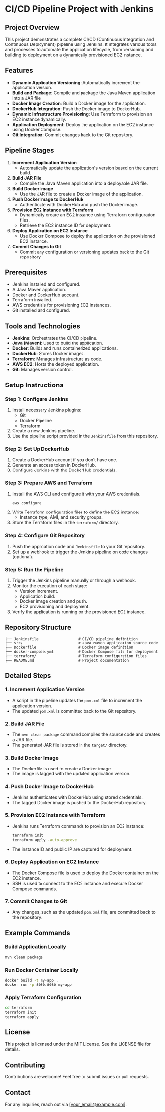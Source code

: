 # CI/CD Pipeline Project with Jenkins

## Project Overview
This project demonstrates a complete CI/CD (Continuous Integration and Continuous Deployment) pipeline using Jenkins. It integrates various tools and processes to automate the application lifecycle, from versioning and building to deployment on a dynamically provisioned EC2 instance.

## Features
- **Dynamic Application Versioning**: Automatically increment the application version.
- **Build and Package**: Compile and package the Java Maven application into a JAR file.
- **Docker Image Creation**: Build a Docker image for the application.
- **DockerHub Integration**: Push the Docker image to DockerHub.
- **Dynamic Infrastructure Provisioning**: Use Terraform to provision an EC2 instance dynamically.
- **Application Deployment**: Deploy the application on the EC2 instance using Docker Compose.
- **Git Integration**: Commit changes back to the Git repository.

## Pipeline Stages
1. **Increment Application Version**
   - Automatically update the application's version based on the current build.
2. **Build JAR File**
   - Compile the Java Maven application into a deployable JAR file.
3. **Build Docker Image**
   - Use the JAR file to create a Docker image of the application.
4. **Push Docker Image to DockerHub**
   - Authenticate with DockerHub and push the Docker image.
5. **Provision EC2 Instance with Terraform**
   - Dynamically create an EC2 instance using Terraform configuration files.
   - Retrieve the EC2 instance ID for deployment.
6. **Deploy Application on EC2 Instance**
   - Use Docker Compose to deploy the application on the provisioned EC2 instance.
7. **Commit Changes to Git**
   - Commit any configuration or versioning updates back to the Git repository.

## Prerequisites
- Jenkins installed and configured.
- A Java Maven application.
- Docker and DockerHub account.
- Terraform installed.
- AWS credentials for provisioning EC2 instances.
- Git installed and configured.

## Tools and Technologies
- **Jenkins**: Orchestrates the CI/CD pipeline.
- **Java (Maven)**: Used to build the application.
- **Docker**: Builds and runs containerized applications.
- **DockerHub**: Stores Docker images.
- **Terraform**: Manages infrastructure as code.
- **AWS EC2**: Hosts the deployed application.
- **Git**: Manages version control.

## Setup Instructions

### Step 1: Configure Jenkins
1. Install necessary Jenkins plugins:
   - Git
   - Docker Pipeline
   - Terraform
2. Create a new Jenkins pipeline.
3. Use the pipeline script provided in the `Jenkinsfile` from this repository.

### Step 2: Set Up DockerHub
1. Create a DockerHub account if you don’t have one.
2. Generate an access token in DockerHub.
3. Configure Jenkins with the DockerHub credentials.

### Step 3: Prepare AWS and Terraform
1. Install the AWS CLI and configure it with your AWS credentials.
   ```bash
   aws configure
   ```
2. Write Terraform configuration files to define the EC2 instance:
   - Instance type, AMI, and security groups.
3. Store the Terraform files in the `terraform/` directory.

### Step 4: Configure Git Repository
1. Push the application code and `Jenkinsfile` to your Git repository.
2. Set up a webhook to trigger the Jenkins pipeline on code changes (optional).

### Step 5: Run the Pipeline
1. Trigger the Jenkins pipeline manually or through a webhook.
2. Monitor the execution of each stage:
   - Version increment.
   - Application build.
   - Docker image creation and push.
   - EC2 provisioning and deployment.
3. Verify the application is running on the provisioned EC2 instance.

## Repository Structure
```
├── Jenkinsfile                  # CI/CD pipeline definition
├── src/                         # Java Maven application source code
├── Dockerfile                   # Docker image definition
├── docker-compose.yml           # Docker Compose file for deployment
├── terraform/                   # Terraform configuration files
├── README.md                    # Project documentation
```

## Detailed Steps

### 1. Increment Application Version
- A script in the pipeline updates the `pom.xml` file to increment the application version.
- The updated `pom.xml` is committed back to the Git repository.

### 2. Build JAR File
- The `mvn clean package` command compiles the source code and creates a JAR file.
- The generated JAR file is stored in the `target/` directory.

### 3. Build Docker Image
- The Dockerfile is used to create a Docker image.
- The image is tagged with the updated application version.

### 4. Push Docker Image to DockerHub
- Jenkins authenticates with DockerHub using stored credentials.
- The tagged Docker image is pushed to the DockerHub repository.

### 5. Provision EC2 Instance with Terraform
- Jenkins runs Terraform commands to provision an EC2 instance:
   ```bash
   terraform init
   terraform apply -auto-approve
   ```
- The instance ID and public IP are captured for deployment.

### 6. Deploy Application on EC2 Instance
- The Docker Compose file is used to deploy the Docker container on the EC2 instance.
- SSH is used to connect to the EC2 instance and execute Docker Compose commands.

### 7. Commit Changes to Git
- Any changes, such as the updated `pom.xml` file, are committed back to the repository.

## Example Commands

### Build Application Locally
```bash
mvn clean package
```

### Run Docker Container Locally
```bash
docker build -t my-app .
docker run -p 8080:8080 my-app
```

### Apply Terraform Configuration
```bash
cd terraform
terraform init
terraform apply
```

## License
This project is licensed under the MIT License. See the LICENSE file for details.

## Contributing
Contributions are welcome! Feel free to submit issues or pull requests.

## Contact
For any inquiries, reach out via [your_email@example.com].
